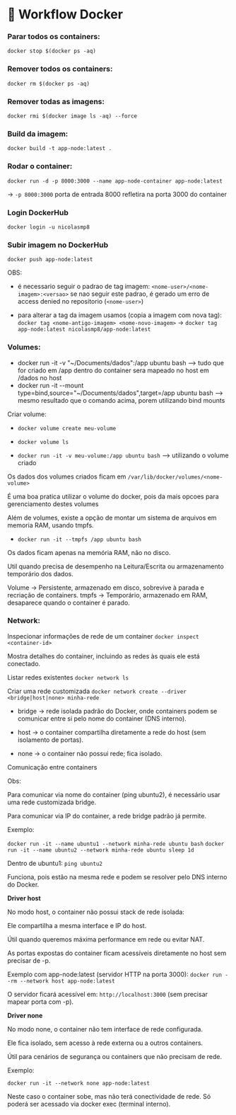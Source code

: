 # 🚀 Workflow Docker

### Parar todos os containers:
`docker stop $(docker ps -aq)`

### Remover todos os containers:
`docker rm $(docker ps -aq)`

### Remover todas as imagens:
`docker rmi $(docker image ls -aq) --force`

### Build da imagem:
`docker build -t app-node:latest .`

### Rodar o container:
`docker run -d -p 8000:3000 --name app-node-container app-node:latest`

-> `-p 8000:3000` porta de entrada 8000 refletira na porta 3000 do container

### Login DockerHub
`docker login -u nicolasmp8`


### Subir imagem no DockerHub
`docker push app-node:latest`

OBS: 
- é necessario seguir o padrao de tag imagem: ```<nome-user>/<nome-imagem>:<versao>```
se nao seguir este padrao, é gerado um erro de access denied no repositorio (```<nome-user>```)

- para alterar a tag da imagem usamos (copia a imagem com nova tag): ```docker tag <nome-antigo-imagem> <nome-novo-imagem>``` -> ```docker tag app-node:latest nicolasmp8/app-node:latest```

### Volumes:
- docker run -it -v "~/Documents/dados":/app ubuntu bash --> tudo que for criado em /app dentro do container sera mapeado no host em /dados no host
- docker run -it --mount type=bind,source="~/Documents/dados",target=/app ubuntu bash --> mesmo resultado que o comando acima, porem utilizando bind mounts

Criar volume:
- `docker volume create meu-volume`
- `docker volume ls`

- `docker run -it -v meu-volume:/app ubuntu bash` --> utilizando o volume criado

Os dados dos volumes criados ficam em `/var/lib/docker/volumes/<nome-volume>`

É uma boa pratica utilizar o volume do docker, pois da mais opcoes para gerenciamento destes volumes

Além de volumes, existe a opção de montar um sistema de arquivos em memoria RAM, usando tmpfs.

- `docker run -it --tmpfs /app ubuntu bash`

Os dados ficam apenas na memória RAM, não no disco.

Util quando precisa de desempenho na Leitura/Escrita ou armazenamento temporário dos dados.

Volume → Persistente, armazenado em disco, sobrevive à parada e recriação de containers.
tmpfs → Temporário, armazenado em RAM, desaparece quando o container é parado.

### Network:

Inspecionar informações de rede de um container
`docker inspect <container-id>`

Mostra detalhes do container, incluindo as redes às quais ele está conectado.

Listar redes existentes
`docker network ls`

Criar uma rede customizada
`docker network create --driver <bridge|host|none> minha-rede`


- bridge → rede isolada padrão do Docker, onde containers podem se comunicar entre si pelo nome do container (DNS interno).

- host → o container compartilha diretamente a rede do host (sem isolamento de portas).

- none → o container não possui rede; fica isolado.

Comunicação entre containers

Obs:

Para comunicar via nome do container (ping ubuntu2), é necessário usar uma rede customizada bridge.

Para comunicar via IP do container, a rede bridge padrão já permite.

Exemplo:

`docker run -it --name ubuntu1 --network minha-rede ubuntu bash`
`docker run -it --name ubuntu2 --network minha-rede ubuntu sleep 1d`

Dentro de ubuntu1:
`ping ubuntu2`

Funciona, pois estão na mesma rede e podem se resolver pelo DNS interno do Docker.

**Driver host**

No modo host, o container não possui stack de rede isolada:

Ele compartilha a mesma interface e IP do host.

Útil quando queremos máxima performance em rede ou evitar NAT.

As portas expostas do container ficam acessíveis diretamente no host sem precisar de -p.

Exemplo com app-node:latest (servidor HTTP na porta 3000):
`docker run --rm --network host app-node:latest`


O servidor ficará acessível em: `http://localhost:3000` (sem precisar mapear porta com -p).

**Driver none**

No modo none, o container não tem interface de rede configurada.

Ele fica isolado, sem acesso à rede externa ou a outros containers.

Útil para cenários de segurança ou containers que não precisam de rede.

Exemplo:

`docker run -it --network none app-node:latest`

Neste caso o container sobe, mas não terá conectividade de rede.
Só poderá ser acessado via docker exec (terminal interno).